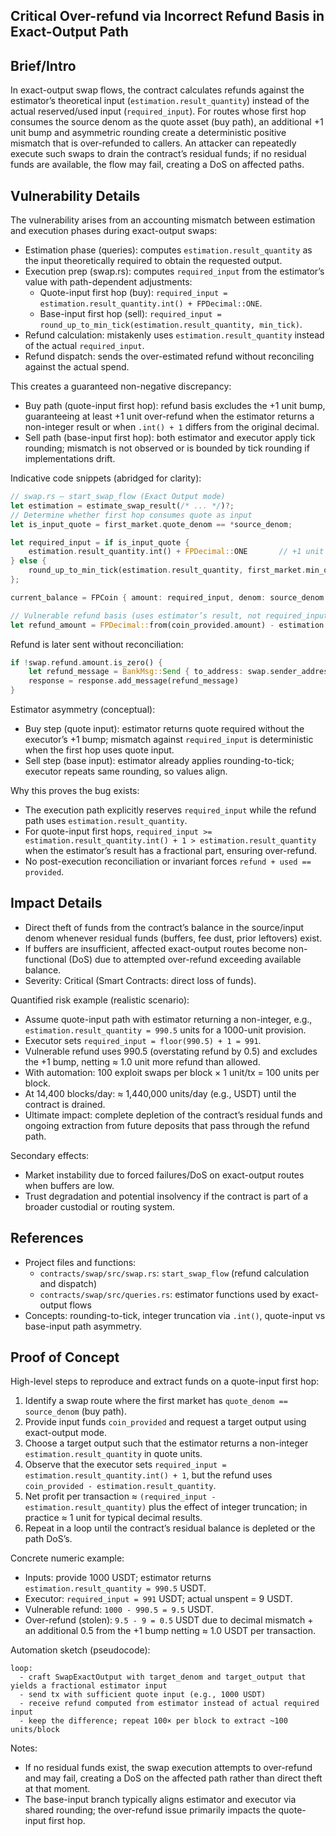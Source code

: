 ## Critical Over-refund via Incorrect Refund Basis in Exact-Output Path

## Brief/Intro
In exact-output swap flows, the contract calculates refunds against the estimator’s theoretical input (`estimation.result_quantity`) instead of the actual reserved/used input (`required_input`). For routes whose first hop consumes the source denom as the quote asset (buy path), an additional +1 unit bump and asymmetric rounding create a deterministic positive mismatch that is over-refunded to callers. An attacker can repeatedly execute such swaps to drain the contract’s residual funds; if no residual funds are available, the flow may fail, creating a DoS on affected paths.

## Vulnerability Details
The vulnerability arises from an accounting mismatch between estimation and execution phases during exact-output swaps:

- Estimation phase (queries): computes `estimation.result_quantity` as the input theoretically required to obtain the requested output.
- Execution prep (swap.rs): computes `required_input` from the estimator’s value with path-dependent adjustments:
  - Quote-input first hop (buy): `required_input = estimation.result_quantity.int() + FPDecimal::ONE`.
  - Base-input first hop (sell): `required_input = round_up_to_min_tick(estimation.result_quantity, min_tick)`.
- Refund calculation: mistakenly uses `estimation.result_quantity` instead of the actual `required_input`.
- Refund dispatch: sends the over-estimated refund without reconciling against the actual spend.

This creates a guaranteed non-negative discrepancy:
- Buy path (quote-input first hop): refund basis excludes the +1 unit bump, guaranteeing at least +1 unit over-refund when the estimator returns a non-integer result or when `.int() + 1` differs from the original decimal.
- Sell path (base-input first hop): both estimator and executor apply tick rounding; mismatch is not observed or is bounded by tick rounding if implementations drift.

Indicative code snippets (abridged for clarity):

```rust
// swap.rs — start_swap_flow (Exact Output mode)
let estimation = estimate_swap_result(/* ... */)?;
// Determine whether first hop consumes quote as input
let is_input_quote = first_market.quote_denom == *source_denom;

let required_input = if is_input_quote {
    estimation.result_quantity.int() + FPDecimal::ONE       // +1 unit bump (buy)
} else {
    round_up_to_min_tick(estimation.result_quantity, first_market.min_quantity_tick_size)
};

current_balance = FPCoin { amount: required_input, denom: source_denom.to_owned() };

// Vulnerable refund basis (uses estimator’s result, not required_input)
let refund_amount = FPDecimal::from(coin_provided.amount) - estimation.result_quantity;
```

Refund is later sent without reconciliation:

```rust
if !swap.refund.amount.is_zero() {
    let refund_message = BankMsg::Send { to_address: swap.sender_address.to_string(), amount: vec![swap.refund] };
    response = response.add_message(refund_message)
}
```

Estimator asymmetry (conceptual):
- Buy step (quote input): estimator returns quote required without the executor’s +1 bump; mismatch against `required_input` is deterministic when the first hop uses quote input.
- Sell step (base input): estimator already applies rounding-to-tick; executor repeats same rounding, so values align.

Why this proves the bug exists:
- The execution path explicitly reserves `required_input` while the refund path uses `estimation.result_quantity`.
- For quote-input first hops, `required_input >= estimation.result_quantity.int() + 1 > estimation.result_quantity` when the estimator’s result has a fractional part, ensuring over-refund.
- No post-execution reconciliation or invariant forces `refund + used == provided`.

## Impact Details
- Direct theft of funds from the contract’s balance in the source/input denom whenever residual funds (buffers, fee dust, prior leftovers) exist.
- If buffers are insufficient, affected exact-output routes become non-functional (DoS) due to attempted over-refund exceeding available balance.
- Severity: Critical (Smart Contracts: direct loss of funds).

Quantified risk example (realistic scenario):
- Assume quote-input path with estimator returning a non-integer, e.g., `estimation.result_quantity = 990.5` units for a 1000-unit provision.
- Executor sets `required_input = floor(990.5) + 1 = 991`.
- Vulnerable refund uses 990.5 (overstating refund by 0.5) and excludes the +1 bump, netting ≈ 1.0 unit more refund than allowed.
- With automation: 100 exploit swaps per block × 1 unit/tx = 100 units per block.
- At 14,400 blocks/day: ≈ 1,440,000 units/day (e.g., USDT) until the contract is drained.
- Ultimate impact: complete depletion of the contract’s residual funds and ongoing extraction from future deposits that pass through the refund path.

Secondary effects:
- Market instability due to forced failures/DoS on exact-output routes when buffers are low.
- Trust degradation and potential insolvency if the contract is part of a broader custodial or routing system.

## References
- Project files and functions:
  - `contracts/swap/src/swap.rs`: `start_swap_flow` (refund calculation and dispatch)
  - `contracts/swap/src/queries.rs`: estimator functions used by exact-output flows
- Concepts: rounding-to-tick, integer truncation via `.int()`, quote-input vs base-input path asymmetry.

## Proof of Concept
High-level steps to reproduce and extract funds on a quote-input first hop:

1. Identify a swap route where the first market has `quote_denom == source_denom` (buy path).
2. Provide input funds `coin_provided` and request a target output using exact-output mode.
3. Choose a target output such that the estimator returns a non-integer `estimation.result_quantity` in quote units.
4. Observe that the executor sets `required_input = estimation.result_quantity.int() + 1`, but the refund uses `coin_provided - estimation.result_quantity`.
5. Net profit per transaction ≈ `(required_input - estimation.result_quantity)` plus the effect of integer truncation; in practice ≈ 1 unit for typical decimal results.
6. Repeat in a loop until the contract’s residual balance is depleted or the path DoS’s.

Concrete numeric example:
- Inputs: provide 1000 USDT; estimator returns `estimation.result_quantity = 990.5` USDT.
- Executor: `required_input = 991` USDT; actual unspent = 9 USDT.
- Vulnerable refund: `1000 - 990.5 = 9.5` USDT.
- Over-refund (stolen): `9.5 - 9 = 0.5` USDT due to decimal mismatch + an additional 0.5 from the +1 bump netting ≈ 1.0 USDT per transaction.

Automation sketch (pseudocode):
```text
loop:
  - craft SwapExactOutput with target_denom and target_output that yields a fractional estimator input
  - send tx with sufficient quote input (e.g., 1000 USDT)
  - receive refund computed from estimator instead of actual required input
  - keep the difference; repeat 100× per block to extract ~100 units/block
```

Notes:
- If no residual funds exist, the swap execution attempts to over-refund and may fail, creating a DoS on the affected path rather than direct theft at that moment.
- The base-input branch typically aligns estimator and executor via shared rounding; the over-refund issue primarily impacts the quote-input first hop.